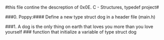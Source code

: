 #this file contine the descreption of 0x0E. C - Structures, typedef project#


###0. Poppy:####
Define a new type struct dog in a header file (main.h)

###1. A dog is the only thing on earth that loves you more than you love yourself ###
function that initialize a variable of type struct dog
